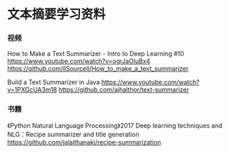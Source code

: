 # 文本摘要学习资料

### 视频

How to Make a Text Summarizer - Intro to Deep Learning #10
<https://www.youtube.com/watch?v=ogrJaOIuBx4>
<https://github.com/llSourcell/How_to_make_a_text_summarizer>

Build a Text Summarizer in Java
<https://www.youtube.com/watch?v=1PXGcUA3m18>
<https://github.com/ajhalthor/text-summarizer>


### 书籍

《Python Natural Language Processing》2017
Deep learning techniques and NLG：Recipe summarizer and title generation
<https://github.com/jalajthanaki/recipe-summarization>